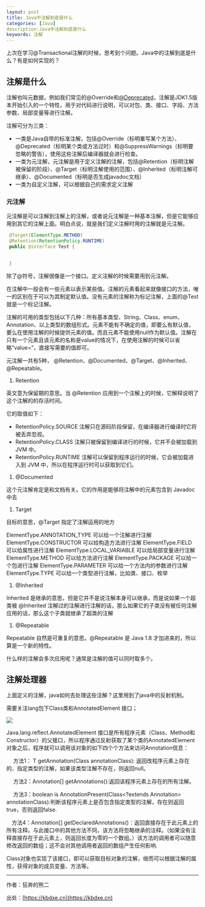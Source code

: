 ```yaml
---
layout: post
title: Java中注解到底是什么
categories: [Java]
description:Java中注解到底是什么
keywords: 注解
---
```


上次在学习@Transactional注解的时候，思考到个问题。Java中的注解到底是什么？有是如何实现的？

## 注解是什么

注解也叫元数据，例如我们常见的@Override和[@Deprecated](https://my.oschina.net/jianhuaw)，注解是JDK1.5版本开始引入的一个特性，用于对代码进行说明，可以对包、类、接口、字段、方法参数、局部变量等进行注解。

注解可分为三类：

* 一类是Java自带的标准注解，包括@Override（标明重写某个方法）、@Deprecated（标明某个类或方法过时）和@SuppressWarnings（标明要忽略的警告），使用这些注解后编译器就会进行检查。
* 一类为元注解，元注解是用于定义注解的注解，包括@Retention（标明注解被保留的阶段）、@Target（标明注解使用的范围）、@Inherited（标明注解可继承）、@Documented（标明是否生成javadoc文档）
* 一类为自定义注解，可以根据自己的需求定义注解

### 元注解

元注解是可以注解到注解上的注解，或者说元注解是一种基本注解，但是它能够应用到其它的注解上面。明白点说，就是我们定义注解时用的注解就是元注解。

```java
 @Target(ElementType.METHOD)
 @Retention(RetentionPolicy.RUNTIME)
 public @interface Test {
 

 }
```

除了@符号，注解很像是一个接口。定义注解的时候需要用到元注解。

在注解中一般会有一些元素以表示某些值。注解的元素看起来就像接口的方法，唯一的区别在于可以为其制定默认值。没有元素的注解称为标记注解，上面的@Test就是一个标记注解。 

   注解的可用的类型包括以下几种：所有基本类型、String、Class、enum、Annotation、以上类型的数组形式。元素不能有不确定的值，即要么有默认值，要么在使用注解的时候提供元素的值。而且元素不能使用null作为默认值。注解在只有一个元素且该元素的名称是value的情况下，在使用注解的时候可以省略“value=”，直接写需要的值即可。

元注解一共有5种， @Retention、@Documented、@Target、@Inherited、@Repeatable。

1. Retention 

英文意为保留期的意思。当 @Retention 应用到一个注解上的时候，它解释说明了这个注解的的存活时间。

它的取值如下： 

* RetentionPolicy.SOURCE 注解只在源码阶段保留，在编译器进行编译时它将被丢弃忽视。 
* RetentionPolicy.CLASS 注解只被保留到编译进行的时候，它并不会被加载到 JVM 中。 
* RetentionPolicy.RUNTIME 注解可以保留到程序运行的时候，它会被加载进入到 JVM 中，所以在程序运行时可以获取到它们。

1. @Documented

这个元注解肯定是和文档有关。它的作用是能够将注解中的元素包含到 Javadoc 中去

1. Target 

目标的意思，@Target 指定了注解运用的地方

ElementType.ANNOTATION_TYPE 可以给一个注解进行注解
ElementType.CONSTRUCTOR 可以给构造方法进行注解
ElementType.FIELD 可以给属性进行注解
ElementType.LOCAL_VARIABLE 可以给局部变量进行注解
ElementType.METHOD 可以给方法进行注解
ElementType.PACKAGE 可以给一个包进行注解
ElementType.PARAMETER 可以给一个方法内的参数进行注解
ElementType.TYPE 可以给一个类型进行注解，比如类、接口、枚举

1. @Inherited

Inherited 是继承的意思，但是它并不是说注解本身可以继承，而是说如果一个超类被 @Inherited 注解过的注解进行注解的话，那么如果它的子类没有被任何注解应用的话，那么这个子类就继承了超类的注解

1. @Repeatable

Repeatable 自然是可重复的意思。@Repeatable 是 Java 1.8 才加进来的，所以算是一个新的特性。

什么样的注解会多次应用呢？通常是注解的值可以同时取多个。

## 注解处理器

上面定义的注解，java如何去处理这些注解？这里用到了java中的反射机制。

需要关注lang包下Class类和AnnotatedElement 接口；

![](https://oscimg.oschina.net/oscnet/06282942c6d59c7ab1f853bf1ee04ba3db3.jpg)

Java.lang.reflect.AnnotatedElement 接口是所有程序元素（Class、Method和Constructor）的父接口，所以程序通过反射获取了某个类的AnnotatedElement对象之后，程序就可以调用该对象的如下四个个方法来访问Annotation信息：

　 方法1：<T extends Annotation> T getAnnotation(Class<T> annotationClass): 返回改程序元素上存在的、指定类型的注解，如果该类型注解不存在，则返回null。

　 方法2：Annotation[] getAnnotations():返回该程序元素上存在的所有注解。

　 方法3：boolean is AnnotationPresent(Class<?extends Annotation> annotationClass):判断该程序元素上是否包含指定类型的注解，存在则返回true，否则返回false.

 　方法4：Annotation[] getDeclaredAnnotations()：返回直接存在于此元素上的所有注释。与此接口中的其他方法不同，该方法将忽略继承的注释。（如果没有注释直接存在于此元素上，则返回长度为零的一个数组。）该方法的调用者可以随意修改返回的数组；这不会对其他调用者返回的数组产生任何影响.

Class对象也实现了该接口，即可以获取目标对象的注解，继而可以根据注解的属性，获得对象的成员变量、方法等。

------

作者：狂奔的熊二   

出处：[https://kbdxe.cn](https://kbdxe.cn)
